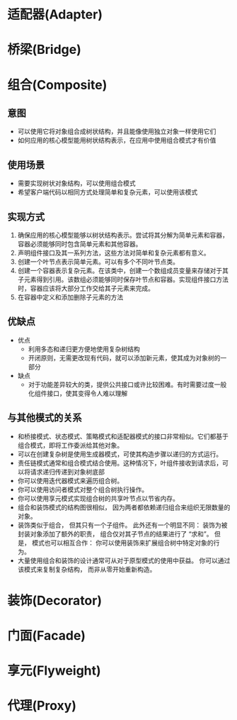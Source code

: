 # 适配器(Adapter)

# 桥梁(Bridge)

# 组合(Composite)
## 意图
* 可以使用它将对象组合成树状结构，并且能像使用独立对象一样使用它们
* 如何应用的核心模型能用树状结构表示，在应用中使用组合模式才有价值
## 使用场景
* 需要实现树状对象结构，可以使用组合模式
* 希望客户端代码以相同方式处理简单和复杂元素，可以使用该模式
## 实现方式
1. 确保应用的核心模型能够以树状结构表示。尝试将其分解为简单元素和容器，容器必须能够同时包含简单元素和其他容器。
2. 声明组件接口及其一系列方法，这些方法对简单和复杂元素都有意义。
3. 创建一个叶节点表示简单元素。可以有多个不同叶节点类。
4. 创建一个容器表示复杂元素。在该类中，创建一个数组成员变量来存储对于其子元素得到引用。该数组必须能够同时保存叶节点和容器。实现组件接口方法时，容器应该将大部分工作交给其子元素来完成。
5. 在容器中定义和添加删除子元素的方法
## 优缺点
* 优点
  * 利用多态和递归更方便地使用复杂树结构
  * 开闭原则，无需更改现有代码，就可以添加新元素，使其成为对象树的一部分
* 缺点
  * 对于功能差异较大的类，提供公共接口或许比较困难。有时需要过度一般化组件接口，使其变得令人难以理解

## 与其他模式的关系
* 和桥接模式、状态模式、策略模式和适配器模式的接口非常相似。它们都基于组合模式，即将工作委派给其他对象。
* 可以在创建复杂树是使用生成器模式，可使其构造步骤以递归的方式运行。
* 责任链模式通常和组合模式结合使用。这种情况下，叶组件接收到请求后，可以将请求递归传递到对象树底部
* 你可以使用迭代器模式来遍历组合树。
* 你可以使用访问者模式对整个组合树执行操作。
* 你可以使用享元模式实现组合树的共享叶节点以节省内存。
* 组合和装饰模式的结构图很相似， 因为两者都依赖递归组合来组织无限数量的对象。
* 装饰类似于组合， 但其只有一个子组件。 此外还有一个明显不同： 装饰为被封装对象添加了额外的职责， 组合仅对其子节点的结果进行了 “求和”。
  但是， 模式也可以相互合作： 你可以使用装饰来扩展组合树中特定对象的行为。
* 大量使用组合和装饰的设计通常可从对于原型模式的使用中获益。 你可以通过该模式来复制复杂结构， 而非从零开始重新构造。

# 装饰(Decorator)

# 门面(Facade)

# 享元(Flyweight)

# 代理(Proxy)